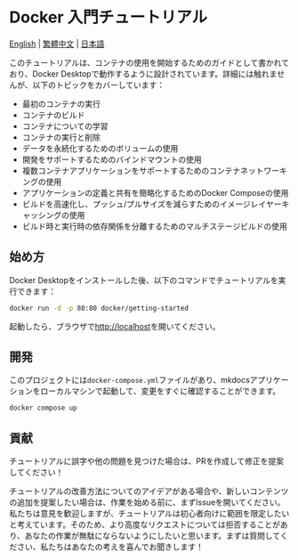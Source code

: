 # Docker 入門チュートリアル

[English](README.md) | [繁體中文](README.zh-TW.md) | [日本語](README.ja.md)

このチュートリアルは、コンテナの使用を開始するためのガイドとして書かれており、Docker Desktopで動作するように設計されています。詳細には触れませんが、以下のトピックをカバーしています：

- 最初のコンテナの実行
- コンテナのビルド
- コンテナについての学習
- コンテナの実行と削除
- データを永続化するためのボリュームの使用
- 開発をサポートするためのバインドマウントの使用
- 複数コンテナアプリケーションをサポートするためのコンテナネットワーキングの使用
- アプリケーションの定義と共有を簡略化するためのDocker Composeの使用
- ビルドを高速化し、プッシュ/プルサイズを減らすためのイメージレイヤーキャッシングの使用
- ビルド時と実行時の依存関係を分離するためのマルチステージビルドの使用

## 始め方

Docker Desktopをインストールした後、以下のコマンドでチュートリアルを実行できます：

```bash
docker run -d -p 80:80 docker/getting-started
```

起動したら、ブラウザで[http://localhost](http://localhost)を開いてください。

## 開発

このプロジェクトには`docker-compose.yml`ファイルがあり、mkdocsアプリケーションをローカルマシンで起動して、変更をすぐに確認することができます。

```bash
docker compose up
```

## 貢献

チュートリアルに誤字や他の問題を見つけた場合は、PRを作成して修正を提案してください！

チュートリアルの改善方法についてのアイデアがある場合や、新しいコンテンツの追加を提案したい場合は、作業を始める前に、まずIssueを開いてください。私たちは意見を歓迎しますが、チュートリアルは初心者向けに範囲を限定したいと考えています。そのため、より高度なリクエストについては拒否することがあり、あなたの作業が無駄にならないようにしたいと思います。まずは質問してください、私たちはあなたの考えを喜んでお聞きします！
